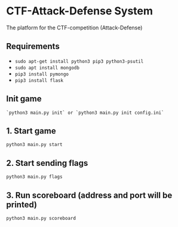# CTF-Attack-Defense System

The platform for the CTF-competition (Attack-Defense)

## Requirements

* `sudo apt-get install python3 pip3 python3-psutil`
* `sudo apt install mongodb`
* `pip3 install pymongo`
* `pip3 install flask`

## Init game

	`python3 main.py init` or `python3 main.py init config.ini`

## 1. Start game
`python3 main.py start`

## 2. Start sending flags
`python3 main.py flags`

## 3. Run scoreboard (address and port will be printed)
`python3 main.py scoreboard`
	

